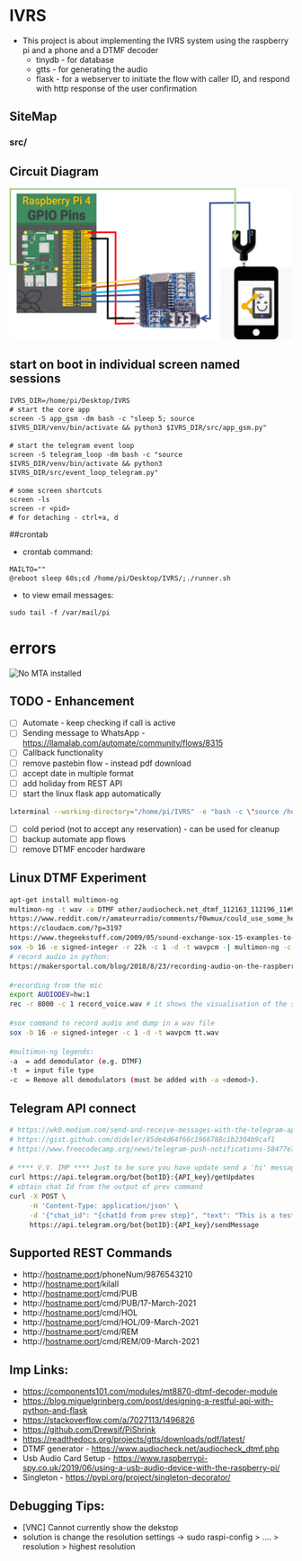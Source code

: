 # IVRS
* This project is about implementing the IVRS system using the raspberry pi and a phone and a DTMF decoder
  * tinydb -  for database
  * gtts - for generating the audio
  * flask - for a webserver to initiate the flow with caller ID, and respond with http response of the user confirmation 

##  SiteMap
###  src/

## Circuit Diagram
![Circuit Diagram](other/images/IVRS.png)

## start on boot in individual screen named sessions 
```
IVRS_DIR=/home/pi/Desktop/IVRS
# start the core app
screen -S app_gsm -dm bash -c "sleep 5; source $IVRS_DIR/venv/bin/activate && python3 $IVRS_DIR/src/app_gsm.py"

# start the telegram event loop
screen -S telegram_loop -dm bash -c "source $IVRS_DIR/venv/bin/activate && python3 $IVRS_DIR/src/event_loop_telegram.py"

# some screen shortcuts
screen -ls
screen -r <pid>
# for detaching - ctrl+a, d
```

##crontab 
* crontab command:
```
MAILTO=""
@reboot sleep 60s;cd /home/pi/Desktop/IVRS/;./runner.sh
```
* to view email messages:
```
sudo tail -f /var/mail/pi
```
# errors
![No MTA installed](https://cronitor.io/cron-reference/no-mta-installed-discarding-output)


## TODO - Enhancement
- [ ] Automate - keep checking if call is active
- [ ] Sending message to WhatsApp - https://llamalab.com/automate/community/flows/8315
- [ ] Callback functionality
- [ ] remove pastebin flow - instead pdf download
- [ ] accept date in multiple format
- [ ] add holiday from REST API
- [ ] start the linux flask app automatically 
```bash
lxterminal --working-directory="/home/pi/IVRS" -e "bash -c \"source /home/pi/IVRS/venv/bin/activate;python src/app.py \""
```
- [ ] cold period (not to accept any reservation) - can be used for cleanup
- [ ] backup automate app flows
- [ ] remove DTMF encoder hardware

## Linux DTMF Experiment
```bash
apt-get install multimon-ng
multimon-ng -t wav -a DTMF other/audiocheck.net_dtmf_112163_112196_11#9632_##9696.wav 
https://www.reddit.com/r/amateurradio/comments/f0wmux/could_use_some_help_with_multimonng_for_decoding/
https://cloudacm.com/?p=3197
https://www.thegeekstuff.com/2009/05/sound-exchange-sox-15-examples-to-manipulate-audio-files/
sox -b 16 -e signed-integer -r 22k -c 1 -d -t wavpcm -| multimon-ng -c -a dtmf -
# record audio in python:
https://makersportal.com/blog/2018/8/23/recording-audio-on-the-raspberry-pi-with-python-and-a-usb-microphone

#recording from the mic
export AUDIODEV=hw:1
rec -r 8000 -c 1 record_voice.wav # it shows the visualisation of the sound wave

#sox command to record audio and dump in a wav file
sox -b 16 -e signed-integer -c 1 -d -t wavpcm tt.wav

#multimon-ng legends:
-a  = add demodulator (e.g. DTMF)
-t  = input file type
-c  = Remove all demodulators (must be added with -a <demod>).
```

## Telegram API connect
```bash
# https://wk0.medium.com/send-and-receive-messages-with-the-telegram-api-17de9102ab78#:~:text=You%20can%20find%20it%20here,bot%20and%20an%20API%20token.
# https://gist.github.com/dideler/85de4d64f66c1966788c1b2304b9caf1
# https://www.freecodecamp.org/news/telegram-push-notifications-58477e71b2c2/

# **** V.V. IMP **** Just to be sure you have update send a 'hi' message first
curl https://api.telegram.org/bot{botID}:{API_key}/getUpdates
# obtain chat Id from the output of prev command
curl -X POST \
     -H 'Content-Type: application/json' \
     -d '{"chat_id": "{chatId from prev step}", "text": "This is a test from curl", "disable_notification": true}' \
     https://api.telegram.org/bot{botID}:{API_key}/sendMessage
```
## Supported REST Commands
* http://<hostname:port>/phoneNum/9876543210
* http://<hostname:port>/kilall
* http://<hostname:port>/cmd/PUB
* http://<hostname:port>/cmd/PUB/17-March-2021
* http://<hostname:port>/cmd/HOL
* http://<hostname:port>/cmd/HOL/09-March-2021
* http://<hostname:port>/cmd/REM
* http://<hostname:port>/cmd/REM/09-March-2021

## Imp Links:
* https://components101.com/modules/mt8870-dtmf-decoder-module
* https://blog.miguelgrinberg.com/post/designing-a-restful-api-with-python-and-flask
* https://stackoverflow.com/a/7027113/1496826
* https://github.com/Drewsif/PiShrink
* https://readthedocs.org/projects/gtts/downloads/pdf/latest/
* DTMF generator - https://www.audiocheck.net/audiocheck_dtmf.php
* Usb Audio Card Setup - https://www.raspberrypi-spy.co.uk/2019/06/using-a-usb-audio-device-with-the-raspberry-pi/
* Singleton - https://pypi.org/project/singleton-decorator/

## Debugging Tips:

* [VNC] Cannot currently show the dekstop
* solution is change the resolution settings -> sudo raspi-config > .... > resolution > highest resolution


